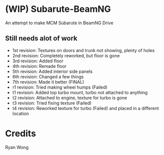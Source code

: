 # (WIP) Subarute-BeamNG
An attempt to make MCM Subarute in BeamNG Drive

## Still needs alot of work
- 1st revision: Textures on doors and trunk not showing, plenty of holes  
- 2nd revision: Completely reworked, but floor is gone
- 3rd revision: Added floor
- 4th revision: Remade floor
- 5th revision: Added interior side panels
- 6th revision: Changed a few things
- 7th revision: Made it better (FINAL)
- r1 revision: Tried making wheel humps (Failed)
- t1 revision: Added top turbo mount, turbo not attached to anything
- t2 revision: Attached to engine, texture for turbo is gone
- t3 revision: Tried fixing texture (Failed)
- t4 revision: Reworked texture for turbo (Failed) and placed in a different location

# Credits
Ryan Wong

